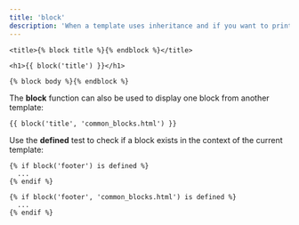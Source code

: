 ```yaml
---
title: 'block'
description: 'When a template uses inheritance and if you want to print a block multiple times, use the block function.'
---
```


```canvas {% process=false %}
<title>{% block title %}{% endblock %}</title>

<h1>{{ block('title') }}</h1>

{% block body %}{% endblock %}
```

The **block** function can also be used to display one block from another template:

```canvas {% process=false %}
{{ block('title', 'common_blocks.html') }}
```

Use the **defined** test to check if a block exists in the context of the current template:

```canvas {% process=false %}
{% if block('footer') is defined %}
  ...
{% endif %}

{% if block('footer', 'common_blocks.html') is defined %}
  ...
{% endif %}
```
